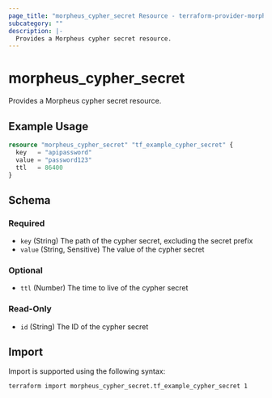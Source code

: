 ```yaml
---
page_title: "morpheus_cypher_secret Resource - terraform-provider-morpheus"
subcategory: ""
description: |-
  Provides a Morpheus cypher secret resource.
---
```


# morpheus_cypher_secret

Provides a Morpheus cypher secret resource.

## Example Usage

```terraform
resource "morpheus_cypher_secret" "tf_example_cypher_secret" {
  key   = "apipassword"
  value = "password123"
  ttl   = 86400
}
```

<!-- schema generated by tfplugindocs -->
## Schema

### Required

- `key` (String) The path of the cypher secret, excluding the secret prefix
- `value` (String, Sensitive) The value of the cypher secret

### Optional

- `ttl` (Number) The time to live of the cypher secret

### Read-Only

- `id` (String) The ID of the cypher secret

## Import

Import is supported using the following syntax:

```shell
terraform import morpheus_cypher_secret.tf_example_cypher_secret 1
```
